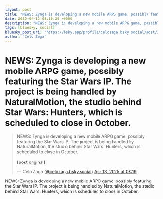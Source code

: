 ```yaml
---
layout: post
title: "NEWS: Zynga is developing a new mobile ARPG game, possibly featuring the Star Wars IP. The project is being handled by NaturalMotion, the studio behind Star Wars: Hunters, which is scheduled to close in October."
date: 2025-04-13 08:19:29 +0000
description: "NEWS: Zynga is developing a new mobile ARPG game, possibly featuring the Star Wars IP. The project is being handled by NaturalMotion, the studio behind ..."
tags: [bluesky, social]
bluesky_post_uri: "https://bsky.app/profile/celozaga.bsky.social/post/3lmomg3yxbr2q"
author: "Celo Zaga"
---
```


<h1 class="bluesky-post-title">NEWS: Zynga is developing a new mobile ARPG game, possibly featuring the Star Wars IP. The project is being handled by NaturalMotion, the studio behind Star Wars: Hunters, which is scheduled to close in October.</h1>


<blockquote class="bluesky-embed" data-bluesky-uri="at://did:plc:lmh6rennptq77inaztnovw4b/app.bsky.feed.post/3lmomg3yxbr2q" data-bluesky-embed-color-mode="system">
<p lang="">NEWS: Zynga is developing a new mobile ARPG game, possibly featuring the Star Wars IP. The project is being handled by NaturalMotion, the studio behind Star Wars: Hunters, which is scheduled to close in October.<br><br><a href="https://bsky.app/profile/celozaga.bsky.social/post/3lmomg3yxbr2q">[post original]</a></p>
&mdash; Celo Zaga (<a href="https://bsky.app/profile/did:plc:lmh6rennptq77inaztnovw4b">@celozaga.bsky.social</a>) <a href="https://bsky.app/profile/celozaga.bsky.social/post/3lmomg3yxbr2q">Apr 13, 2025 at 08:19</a>
</blockquote>
<script async src="https://embed.bsky.app/static/embed.js" charset="utf-8"></script>


<p class="bluesky-post-description">NEWS: Zynga is developing a new mobile ARPG game, possibly featuring the Star Wars IP. The project is being handled by NaturalMotion, the studio behind Star Wars: Hunters, which is scheduled to close in October.</p>
